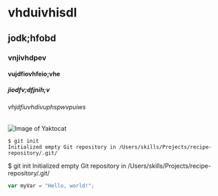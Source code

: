 # vhduivhisdl
## jodk;hfobd
### vnjivhdpev
#### vujdfiovhfeio;vhe
##### jiodfv;dfjnih;v
###### vhjdfiuvhdivuphspwvpuiws

![Image of Yaktocat](https://octodex.github.com/images/yaktocat.png)

```
$ git init
Initialized empty Git repository in /Users/skills/Projects/recipe-repository/.git/
```


$ git init
Initialized empty Git repository in /Users/skills/Projects/recipe-repository/.git/

``` javascript
var myVar = "Hello, world!";
```
